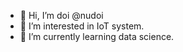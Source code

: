 - 👋 Hi, I’m doi @nudoi
- 👀 I’m interested in IoT system.
- 🌱 I’m currently learning data science.

<!---
nudoi/nudoi is a ✨ special ✨ repository because its `README.md` (this file) appears on your GitHub profile.
You can click the Preview link to take a look at your changes.
--->
